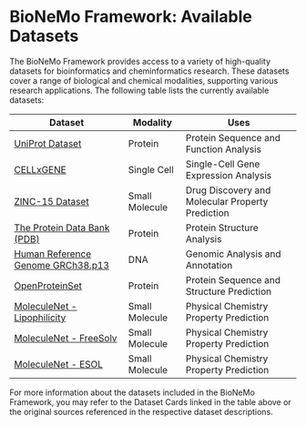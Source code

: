 # BioNeMo Framework: Available Datasets

The BioNeMo Framework provides access to a variety of high-quality datasets for bioinformatics and cheminformatics research. These datasets cover a range of biological and chemical modalities, supporting various research applications. The following table lists the currently available datasets:

| **Dataset**                                              | **Modality**   | **Uses**                                         |
| -------------------------------------------------------- | -------------- | ------------------------------------------------ |
| [UniProt Dataset](./uniprot.md)                          | Protein        | Protein Sequence and Function Analysis           |
| [CELLxGENE](./CELLxGENE.md)                              | Single Cell    | Single-Cell Gene Expression Analysis             |
| [ZINC-15 Dataset](./zinc15.md)                           | Small Molecule | Drug Discovery and Molecular Property Prediction |
| [The Protein Data Bank (PDB)](./pdb.md)                  | Protein        | Protein Structure Analysis                       |
| [Human Reference Genome GRCh38.p13](./GRCh38.p13.md)     | DNA            | Genomic Analysis and Annotation                  |
| [OpenProteinSet](./openproteinset.md)                    | Protein        | Protein Sequence and Structure Prediction        |
| [MoleculeNet - Lipophilicity](./moleculenet-physchem.md) | Small Molecule | Physical Chemistry Property Prediction           |
| [MoleculeNet - FreeSolv](./moleculenet-physchem.md)      | Small Molecule | Physical Chemistry Property Prediction           |
| [MoleculeNet - ESOL](./moleculenet-physchem.md)          | Small Molecule | Physical Chemistry Property Prediction           |

For more information about the datasets included in the BioNeMo Framework, you may refer to the Dataset Cards linked in the table above or the original sources referenced in the respective dataset descriptions.
